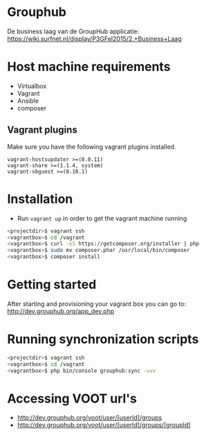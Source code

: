Grouphub
=========

De business laag van de GroupHub applicatie: https://wiki.surfnet.nl/display/P3GFeI2015/2.+Business+Laag

# Host machine requirements

 - Virtualbox
 - Vagrant
 - Ansible
 - composer

## Vagrant plugins
Make sure you have the following vagrant plugins installed.

    vagrant-hostsupdater >=(0.0.11)
    vagrant-share >=(1.1.4, system)
    vagrant-vbguest >=(0.10.1)

# Installation
- Run `vagrant up` in order to get the vagrant machine running

```sh
<projectdir>$ vagrant ssh
<vagrantbox>$ cd /vagrant
<vagrantbox>$ curl -sS https://getcomposer.org/installer | php
<vagrantbox>$ sudo mv composer.phar /usr/local/bin/composer
<vagrantbox>$ composer install
```

# Getting started
After starting and provisioning your vagrant box you can go to:
<http://dev.grouphub.org/app_dev.php>

# Running synchronization scripts
```sh
<projectdir>$ vagrant ssh
<vagrantbox>$ cd /vagrant
<vagrantbox>$ php bin/console grouphub:sync -vvv
```

# Accessing VOOT url's
- <http://dev.grouphub.org/voot/user/[userId]/groups>
- <http://dev.grouphub.org/voot/user/[userId]/groups/[groupId]>
